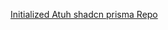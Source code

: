 [Initialized Atuh shadcn prisma Repo](https://github.com/nextArtDev/grider-next14/commit/b374b7be0f333f3563571d82788974e89612578e)